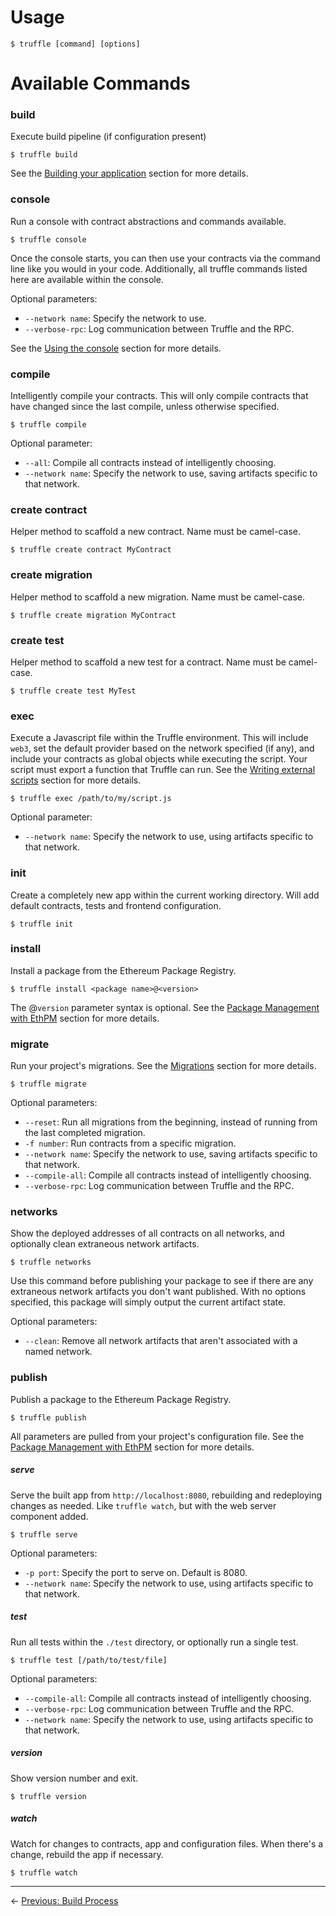 # Usage

```none
$ truffle [command] [options]
```

# Available Commands

### build

Execute build pipeline (if configuration present)

```none
$ truffle build
```

See the [Building your application](/docs/getting_started/build) section for more details.

### console

Run a console with contract abstractions and commands available.

```none
$ truffle console
```

Once the console starts, you can then use your contracts via the command line like you would in your code. Additionally, all truffle commands listed here are available within the console.

Optional parameters:

* `--network name`: Specify the network to use.
* `--verbose-rpc`: Log communication between Truffle and the RPC.

See the [Using the console](/docs/getting_started/console) section for more details.

### compile

Intelligently compile your contracts. This will only compile contracts that have changed since the last compile, unless otherwise specified.

```none
$ truffle compile
```

Optional parameter:

* `--all`: Compile all contracts instead of intelligently choosing.
* `--network name`: Specify the network to use, saving artifacts specific to that network.

### create contract

Helper method to scaffold a new contract. Name must be camel-case.

```none
$ truffle create contract MyContract
```

### create migration

Helper method to scaffold a new migration. Name must be camel-case.

```none
$ truffle create migration MyContract
```

### create test

Helper method to scaffold a new test for a contract. Name must be camel-case.

```none
$ truffle create test MyTest
```

### exec

Execute a Javascript file within the Truffle environment. This will include `web3`, set the default provider based on the network specified (if any), and include your contracts as global objects while executing the script. Your script must export a function that Truffle can run. See the [Writing external scripts](/docs/getting_started/scripts) section for more details.

```none
$ truffle exec /path/to/my/script.js
```

Optional parameter:

* `--network name`: Specify the network to use, using artifacts specific to that network.

### init

Create a completely new app within the current working directory. Will add default contracts, tests and frontend configuration.

```none
$ truffle init
```

### install

Install a package from the Ethereum Package Registry.

```none
$ truffle install <package name>@<version>
```

The @`version` parameter syntax is optional. See the [Package Management with EthPM](/docs/getting_started/packages-ethpm) section for more details.

### migrate

Run your project's migrations. See the [Migrations](/docs/getting_started/migrations) section for more details.

```none
$ truffle migrate
```

Optional parameters:

* `--reset`: Run all migrations from the beginning, instead of running from the last completed migration.
* `-f number`: Run contracts from a specific migration.
* `--network name`: Specify the network to use, saving artifacts specific to that network.
* `--compile-all`: Compile all contracts instead of intelligently choosing.
* `--verbose-rpc`: Log communication between Truffle and the RPC.

### networks

Show the deployed addresses of all contracts on all networks, and optionally clean extraneous network artifacts.

```none
$ truffle networks
```

Use this command before publishing your package to see if there are any extraneous network artifacts you don't want published. With no options specified, this package will simply output the current artifact state.

Optional parameters:

* `--clean`: Remove all network artifacts that aren't associated with a named network.

### publish

Publish a package to the Ethereum Package Registry.

```none
$ truffle publish
```

All parameters are pulled from your project's configuration file. See the [Package Management with EthPM](/docs/getting_started/packages-ethpm) section for more details.

##### serve

Serve the built app from `http://localhost:8080`, rebuilding and redeploying changes as needed. Like `truffle watch`, but with the web server component added.

```none
$ truffle serve
```

Optional parameters:

* `-p port`: Specify the port to serve on. Default is 8080.
* `--network name`: Specify the network to use, using artifacts specific to that network.

##### test

Run all tests within the `./test` directory, or optionally run a single test.

```none
$ truffle test [/path/to/test/file]
```

Optional parameters:

* `--compile-all`: Compile all contracts instead of intelligently choosing.
* `--verbose-rpc`: Log communication between Truffle and the RPC.
* `--network name`: Specify the network to use, using artifacts specific to that network.

##### version

Show version number and exit.

```none
$ truffle version
```

##### watch

Watch for changes to contracts, app and configuration files. When there's a change, rebuild the app if necessary.

```none
$ truffle watch
```

-------------------------------
<!-- previous/next page links -->
&larr; [Previous: Build Process](/docs/advanced/build_processes)
